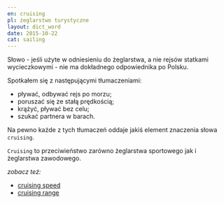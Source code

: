 ```yaml
---
en: cruising
pl: żeglarstwo turystyczne
layout: dict_word
date: 2015-10-22
cat: sailing
---
```


Słowo - jeśli użyte w odniesieniu do żeglarstwa, a nie rejsów statkami wycieczkowymi - nie ma dokładnego odpowiednika po
Polsku.

Spotkałem się z następującymi tłumaczeniami:
* pływać, odbywać rejs po morzu;
* poruszać się ze stałą prędkością;
* krążyć, pływać bez celu;
* szukać partnera w barach.

Na pewno każde z tych tłumaczeń oddaje jakiś element znaczenia słowa `cruising`.  

`Cruising` to przeciwieństwo zarówno żeglarstwa sportowego jak i żeglarstwa zawodowego. 


*zobacz też:*

* [cruising speed](/dict/c/cruising-speed.html)
* [cruising range](/dict/c/cruising-range.html)